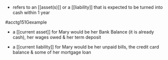 - refers to an [[asset(s)]] or a [[liability]] that is expected to be turned into cash within 1 year

#acctg151Gexample 
- a [[current asset]] for Mary would be her Bank Balance (it is already cash), her wages owed & her term deposit

- a [[current liability]] for Mary would be her unpaid bills, the credit card balance & some of her mortgage loan